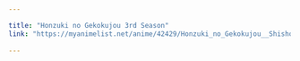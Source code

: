 ```yaml
---

title: "Honzuki no Gekokujou 3rd Season"
link: "https://myanimelist.net/anime/42429/Honzuki_no_Gekokujou__Shisho_ni_Naru_Tame_ni_wa_Shudan_wo_Erandeiraremasen_3rd_Season"
   
---
```

